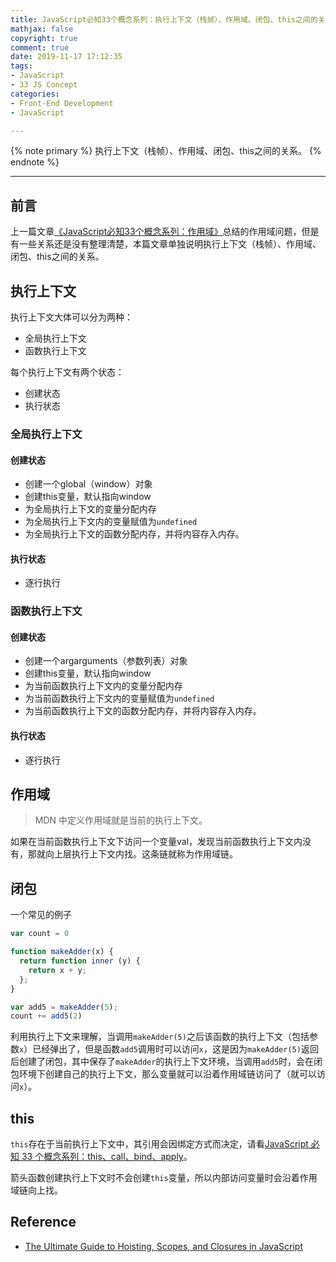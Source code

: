 ```yaml
---
title: JavaScript必知33个概念系列：执行上下文（栈帧）、作用域、闭包、this之间的关系
mathjax: false
copyright: true
comment: true
date: 2019-11-17 17:12:35
tags:
- JavaScript
- 33 JS Concept
categories:
- Front-End Development
- JavaScript

---
```


{% note primary %}
执行上下文（栈帧）、作用域、闭包、this之间的关系。
{% endnote %}

<!-- more -->

---

## 前言

上一篇文章[《JavaScript必知33个概念系列：作用域》](js-concept-7-scope.html)总结的作用域问题，但是有一些关系还是没有整理清楚，本篇文章单独说明执行上下文（栈帧）、作用域、闭包、this之间的关系。

## 执行上下文

执行上下文大体可以分为两种：
- 全局执行上下文
- 函数执行上下文

每个执行上下文有两个状态：
- 创建状态
- 执行状态

### 全局执行上下文

#### 创建状态

- 创建一个global（window）对象
- 创建this变量，默认指向window
- 为全局执行上下文的变量分配内存
- 为全局执行上下文内的变量赋值为`undefined`
- 为全局执行上下文的函数分配内存，并将内容存入内存。

#### 执行状态

- 逐行执行

### 函数执行上下文

#### 创建状态

- 创建一个argarguments（参数列表）对象
- 创建this变量，默认指向window
- 为当前函数执行上下文内的变量分配内存
- 为当前函数执行上下文内的变量赋值为`undefined`
- 为当前函数执行上下文的函数分配内存，并将内容存入内存。


#### 执行状态

- 逐行执行

## 作用域
> MDN 中定义作用域就是当前的执行上下文。

如果在当前函数执行上下文下访问一个变量val，发现当前函数执行上下文内没有，那就向上层执行上下文内找。这条链就称为作用域链。

## 闭包

一个常见的例子

```javascript
var count = 0

function makeAdder(x) {
  return function inner (y) {
    return x + y;
  };
}

var add5 = makeAdder(5);
count += add5(2)
```

利用执行上下文来理解，当调用`makeAdder(5)`之后该函数的执行上下文（包括参数`x`）已经弹出了，但是函数`add5`调用时可以访问`x`，这是因为`makeAdder(5)`返回后创建了闭包，其中保存了`makeAdder`的执行上下文环境，当调用`add5`时，会在闭包环境下创建自己的执行上下文，那么变量就可以沿着作用域链访问了（就可以访问`x`）。


## this

`this`存在于当前执行上下文中，其引用会因绑定方式而决定，请看[JavaScript 必知 33 个概念系列：this、call、bind、apply](http://localhost:4000js-concept-15-this-call-bind-apply.html)。

箭头函数创建执行上下文时不会创建`this`变量，所以内部访问变量时会沿着作用域链向上找。

## Reference

- [The Ultimate Guide to Hoisting, Scopes, and Closures in JavaScript](https://tylermcginnis.com/ultimate-guide-to-execution-contexts-hoisting-scopes-and-closures-in-javascript/)